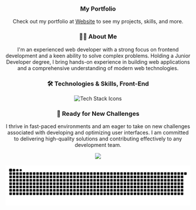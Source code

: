 <div align="center">

### My Portfolio
Check out my portfolio at [Website](https://shx404.vercel.app/) to see my projects, skills, and more.

### 👨‍💻 About Me
I'm an experienced web developer with a strong focus on frontend development and a keen ability to solve complex problems. Holding a Junior Developer degree, I bring hands-on experience in building web applications and a comprehensive understanding of modern web technologies.
    
### 🛠️ Technologies & Skills, Front-End
  
<img src="https://skillicons.dev/icons?i=js,ts,react,nextjs,html,css,nodejs,git,github,redux" alt="Tech Stack Icons" />

### 🌟 Ready for New Challenges
I thrive in fast-paced environments and am eager to take on new challenges associated with developing and optimizing user interfaces. I am committed to delivering high-quality solutions and contributing effectively to any development team.

[![](https://visitcount.itsvg.in/api?id=shox404&icon=0&color=0)](https://visitcount.itsvg.in)

<img align="center" src="https://raw.githubusercontent.com/plexpt/plexpt/snake/github-snake.svg">

</div>

